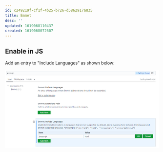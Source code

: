 ```yaml
---
id: c249219f-cf1f-4b25-b726-d5862917a835
title: Emmet
desc: ''
updated: 1619068110437
created: 1619068072607
---
```


## Enable in JS

Add an entry to "Include Languages" as shown below:

![](/assets/images/2021-04-22-15-08-12.png)
